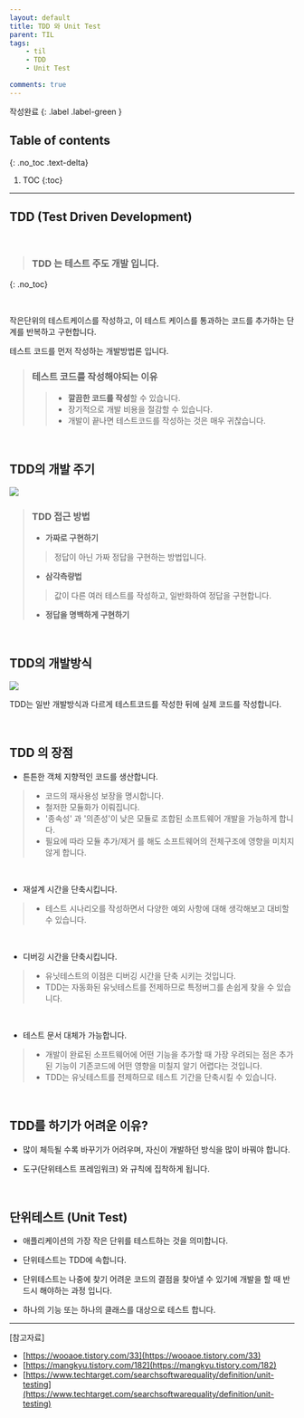 ```yaml
---
layout: default
title: TDD 와 Unit Test
parent: TIL
tags:
    - til
    - TDD
    - Unit Test

comments: true
---
```


작성완료
{: .label .label-green }

## Table of contents
{: .no_toc .text-delta}

1. TOC
{:toc}

---

## TDD (Test Driven Development)

<br>

> ### **TDD** 는 **테스트 주도 개발** 입니다.
{: .no_toc}

<br>

작은단위의 테스트케이스를 작성하고, 이 테스트 케이스를 통과하는 코드를 추가하는 단계를 반복하고 구현합니다.

테스트 코드를 먼저 작성하는 개발방법론 입니다.


> ### 테스트 코드를 작성해야되는 이유
> 
>> - **깔끔한 코드를 작성**할 수 있습니다.
>> - 장기적으로 개발 비용을 절감할 수 있습니다.
>> - 개발이 끝나면 테스트코드를 작성하는 것은 매우 귀찮습니다.

<br>

## TDD의 개발 주기

![](https://img1.daumcdn.net/thumb/R1280x0/?scode=mtistory2&fname=https%3A%2F%2Fblog.kakaocdn.net%2Fdn%2FmG0Pb%2FbtqBZMj04hL%2FiFrPHyeudxXYfxkWANylY0%2Fimg.png)


> ### TDD 접근 방법
>
> - **가짜로 구현하기**
>> 정답이 아닌 가짜 정답을 구현하는 방법입니다.
>
> - **삼각측량법**
>> 값이 다른 여러 테스트를 작성하고, 일반화하여 정답을 구현합니다.
>
> - **정답을 명백하게 구현하기**


<br>

## TDD의 개발방식

![](https://img1.daumcdn.net/thumb/R1280x0/?scode=mtistory2&fname=https%3A%2F%2Fblog.kakaocdn.net%2Fdn%2Fn7tzF%2FbtqBYtFtylr%2FPNz12MTxKTiEblbhdCCDKK%2Fimg.png)

TDD는 일반 개발방식과 다르게 테스트코드를 작성한 뒤에 실제 코드를 작성합니다.

<br>

## TDD 의 장점

- 튼튼한 객체 지향적인 코드를 생산합니다.

> - 코드의 재사용성 보장을 명시합니다.
> - 철저한 모듈화가 이뤄집니다.
> - '종속성' 과 '의존성'이 낮은 모듈로 조합된 소프트웨어 개발을 가능하게 합니다.
> - 필요에 따라 모듈 추가/제거 를 해도 소프트웨어의 전체구조에 영향을 미치지 않게 합니다.

<br>

- 재설계 시간을 단축시킵니다.

> - 테스트 시나리오를 작성하면서 다양한 예외 사항에 대해 생각해보고 대비할 수 있습니다.
>

<br>

- 디버깅 시간을 단축시킵니다.

> - 유닛테스트의 이점은 디버깅 시간을 단축 시키는 것입니다.
> - TDD는 자동화된 유닛테스트를 전제하므로 특정버그를 손쉽게 찾을 수 있습니다.

<br>

- 테스트 문서 대체가 가능합니다.

> - 개발이 완료된 소프트웨어에 어떤 기능을 추가할 때 가장 우려되는 점은 추가된 기능이 기존코드에 어떤 영향을 미칠지 알기 어렵다는 것입니다.
> - TDD는 유닛테스트를 전제하므로 테스트 기간을 단축시킬 수 있습니다.

<br>

## TDD를 하기가 어려운 이유?

- 많이 체득될 수록 바꾸기가 어려우며, 자신이 개발하던 방식을 많이 바꿔야 합니다.

- 도구(단위테스트 프레임워크) 와 규칙에 집착하게 됩니다.

<br>

## 단위테스트 (Unit Test)

- 애플리케이션의 가장 작은 단위를 테스트하는 것을 의미합니다.
- 단위테스트는 TDD에 속합니다.
  
- 단위테스트는 나중에 찾기 어려운 코드의 결점을 찾아낼 수 있기에 개발을 할 때 반드시 해야하는 과정 입니다.

- 하나의 기능 또는 하나의 클래스를 대상으로 테스트 합니다.



---

[참고자료]

- [https://wooaoe.tistory.com/33](https://wooaoe.tistory.com/33)
- [https://mangkyu.tistory.com/182](https://mangkyu.tistory.com/182)
- [https://www.techtarget.com/searchsoftwarequality/definition/unit-testing](https://www.techtarget.com/searchsoftwarequality/definition/unit-testing)

